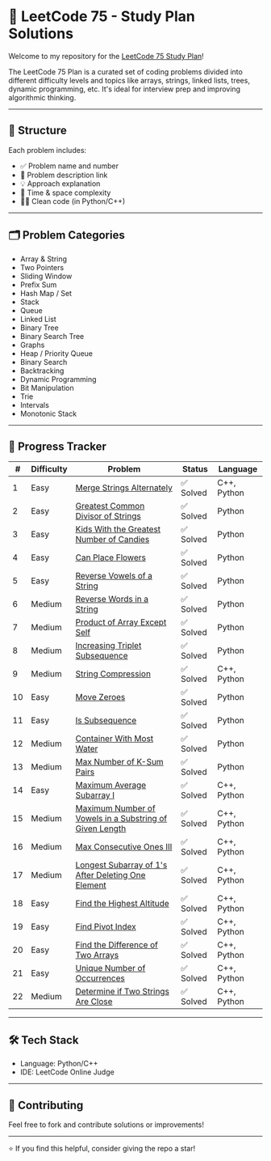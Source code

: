 # 🚀 LeetCode 75 - Study Plan Solutions

Welcome to my repository for the [LeetCode 75 Study Plan](https://leetcode.com/study-plan/leetcode-75/)!

The LeetCode 75 Plan is a curated set of coding problems divided into different difficulty levels and topics like arrays, strings, linked lists, trees, dynamic programming, etc. It's ideal for interview prep and improving algorithmic thinking.

---

## 🧠 Structure

Each problem includes:
- ✅ Problem name and number
- 📄 Problem description link
- 💡 Approach explanation
- 🧮 Time & space complexity
- 🧑‍💻 Clean code (in Python/C++)

---

## 🗂️ Problem Categories

- Array & String
- Two Pointers
- Sliding Window
- Prefix Sum
- Hash Map / Set
- Stack
- Queue
- Linked List
- Binary Tree
- Binary Search Tree
- Graphs
- Heap / Priority Queue
- Binary Search
- Backtracking
- Dynamic Programming
- Bit Manipulation
- Trie
- Intervals
- Monotonic Stack

---

## 📌 Progress Tracker

| # | Difficulty | Problem | Status | Language |
|--|---------|--------|--------|----------|
| 1 | Easy | [Merge Strings Alternately](https://leetcode.com/problems/merge-strings-alternately/) | ✅ Solved | C++, Python |
| 2 | Easy | [Greatest Common Divisor of Strings](https://leetcode.com/problems/greatest-common-divisor-of-strings/) | ✅ Solved | Python |
| 3 | Easy | [Kids With the Greatest Number of Candies](https://leetcode.com/problems/kids-with-the-greatest-number-of-candies/) | ✅ Solved | Python |
| 4 | Easy | [Can Place Flowers](https://leetcode.com/problems/can-place-flowers/) | ✅ Solved | Python |
| 5 | Easy | [Reverse Vowels of a String](https://leetcode.com/problems/reverse-vowels-of-a-string/) | ✅ Solved | Python |
| 6 | Medium | [Reverse Words in a String](https://leetcode.com/problems/reverse-words-in-a-string/) | ✅ Solved | Python |
| 7 | Medium | [Product of Array Except Self](https://leetcode.com/problems/product-of-array-except-self/) | ✅ Solved | Python |
| 8 | Medium | [Increasing Triplet Subsequence](https://leetcode.com/problems/increasing-triplet-subsequence/) | ✅ Solved | Python |
| 9 | Medium | [String Compression](https://leetcode.com/problems/string-compression/) | ✅ Solved | C++, Python |
| 10 | Easy | [Move Zeroes](https://leetcode.com/problems/move-zeroes/) | ✅ Solved | Python |
| 11 | Easy | [Is Subsequence](https://leetcode.com/problems/is-subsequence/) | ✅ Solved | Python |
| 12 | Medium | [Container With Most Water](https://leetcode.com/problems/container-with-most-water/) | ✅ Solved | Python |
| 13 | Medium | [Max Number of K-Sum Pairs](https://leetcode.com/problems/max-number-of-k-sum-pairs/) | ✅ Solved | Python |
| 14 | Easy| [Maximum Average Subarray I](https://leetcode.com/problems/maximum-average-subarray-i/) | ✅ Solved | C++, Python |
| 15 | Medium | [Maximum Number of Vowels in a Substring of Given Length](https://leetcode.com/problems/maximum-number-of-vowels-in-a-substring-of-given-length/) | ✅ Solved | C++, Python |
| 16 | Medium | [Max Consecutive Ones III](https://leetcode.com/problems/max-consecutive-ones-iii/) | ✅ Solved | C++, Python |
| 17 | Medium | [Longest Subarray of 1's After Deleting One Element](https://leetcode.com/problems/longest-subarray-of-1s-after-deleting-one-element/) | ✅ Solved | C++, Python |
| 18 | Easy | [Find the Highest Altitude](https://leetcode.com/problems/find-the-highest-altitude/) | ✅ Solved | C++, Python |
| 19 | Easy | [Find Pivot Index](https://leetcode.com/problems/find-pivot-index/) | ✅ Solved | C++, Python |
| 20 | Easy | [Find the Difference of Two Arrays](https://leetcode.com/problems/find-the-difference-of-two-arrays/) | ✅ Solved | C++, Python |
| 21 | Easy | [Unique Number of Occurrences](https://leetcode.com/problems/unique-number-of-occurrences/) | ✅ Solved | C++, Python |
| 22 | Medium | [Determine if Two Strings Are Close](https://leetcode.com/problems/determine-if-two-strings-are-close/) | ✅ Solved | C++, Python |
<!--
| 23 | Medium | [Equal Row and Column Pairs](https://leetcode.com/problems/equal-row-and-column-pairs/) | ✅ Solved | C++, Python |
| 24 | Medium | []() | ✅ Solved | C++, Python |
| 25 | Medium | []() | ✅ Solved | C++, Python |
| 26 | Medium | []() | ✅ Solved | C++, Python |
| 27 | Easy | []() | ✅ Solved | C++, Python |
| 28 | Medium | []() | ✅ Solved | C++, Python |
| 29 | ... | []() | ✅ Solved | C++, Python |
| 30 | ... | []() | ✅ Solved | C++, Python |
-->
---

## 🛠 Tech Stack

- Language: Python/C++
- IDE: LeetCode Online Judge
<!--
- Format: Jupyter Notebooks / `.py` files
-->

---

## 💬 Contributing

Feel free to fork and contribute solutions or improvements!

---

⭐ If you find this helpful, consider giving the repo a star!
